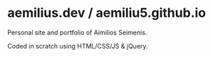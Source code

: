 # aemilius.dev / aemiliu5.github.io
Personal site and portfolio of Aimilios Seimenis.

Coded in scratch using HTML/CSS/JS & jQuery.
